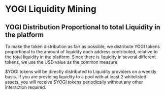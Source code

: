 # YOGI Liquidity Mining

## YOGI Distribution Proportional to total Liquidity in the platform

To make the token distribution as fair as possible, we distribute YOGI tokens proportional to the amount of liquidity each address contributed, relative to the total liquidity in the platform. Since there is liquidity in several different tokens, we use the USD value as the common measure.

$YOGI tokens will be directly distributed to Liquidity providers on a weekly basis. If you are providing liquidity to a pool with at least 2 whitelisted assets, you will receive $YOGI tokens periodically without any other interaction required.
